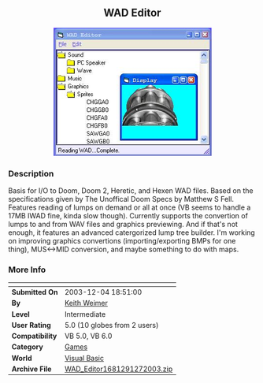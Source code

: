 ﻿<div align="center">

## WAD Editor

<img src="PIC2003124212323901.JPG">
</div>

### Description

Basis for I/O to Doom, Doom 2, Heretic, and Hexen WAD files. Based on the specifications given by The Unoffical Doom Specs by Matthew S Fell. Features reading of lumps on demand or all at once (VB seems to handle a 17MB IWAD fine, kinda slow though). Currently supports the convertion of lumps to and from WAV files and graphics previewing. And if that's not enough, it features an advanced catergorized lump tree builder. I'm working on improving graphics convertions (importing/exporting BMPs for one thing), MUS<->MID conversion, and maybe something to do with maps.
 
### More Info
 


<span>             |<span>
---                |---
**Submitted On**   |2003-12-04 18:51:00
**By**             |[Keith Weimer](https://github.com/Planet-Source-Code/PSCIndex/blob/master/ByAuthor/keith-weimer.md)
**Level**          |Intermediate
**User Rating**    |5.0 (10 globes from 2 users)
**Compatibility**  |VB 5\.0, VB 6\.0
**Category**       |[Games](https://github.com/Planet-Source-Code/PSCIndex/blob/master/ByCategory/games__1-38.md)
**World**          |[Visual Basic](https://github.com/Planet-Source-Code/PSCIndex/blob/master/ByWorld/visual-basic.md)
**Archive File**   |[WAD\_Editor1681291272003\.zip](https://github.com/Planet-Source-Code/keith-weimer-wad-editor__1-47766/archive/master.zip)








